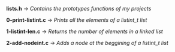 **lists.h** -> *Contains the prototypes functions of my projects*

**0-print-listint.c** -> *Prints all the elements of a listint_t list*

**1-listint-len.c** -> *Returns the number of elements in a linked list*

**2-add-nodeint.c** -> *Adds a node at the beggining of a listint_t list*

